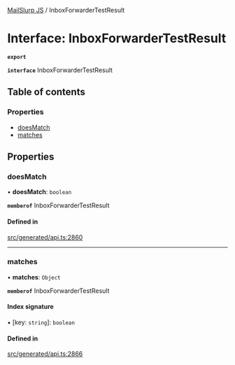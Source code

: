 [MailSlurp JS](../README.md) / InboxForwarderTestResult

# Interface: InboxForwarderTestResult

**`export`**

**`interface`** InboxForwarderTestResult

## Table of contents

### Properties

- [doesMatch](InboxForwarderTestResult.md#doesmatch)
- [matches](InboxForwarderTestResult.md#matches)

## Properties

### doesMatch

• **doesMatch**: `boolean`

**`memberof`** InboxForwarderTestResult

#### Defined in

[src/generated/api.ts:2860](https://github.com/mailslurp/mailslurp-client/blob/004c609/src/generated/api.ts#L2860)

___

### matches

• **matches**: `Object`

**`memberof`** InboxForwarderTestResult

#### Index signature

▪ [key: `string`]: `boolean`

#### Defined in

[src/generated/api.ts:2866](https://github.com/mailslurp/mailslurp-client/blob/004c609/src/generated/api.ts#L2866)
